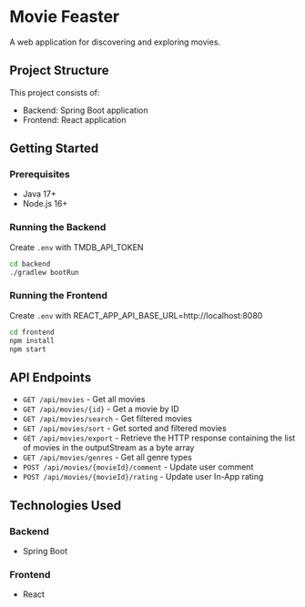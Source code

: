 # Movie Feaster

A web application for discovering and exploring movies.

## Project Structure

This project consists of:
- Backend: Spring Boot application
- Frontend: React application

## Getting Started

### Prerequisites
- Java 17+
- Node.js 16+

### Running the Backend
Create `.env` with TMDB_API_TOKEN

```bash
cd backend
./gradlew bootRun
```

### Running the Frontend
Create `.env` with REACT_APP_API_BASE_URL=http://localhost:8080

```bash
cd frontend
npm install
npm start
```

## API Endpoints

- `GET /api/movies` - Get all movies
- `GET /api/movies/{id}` - Get a movie by ID
- `GET /api/movies/search` - Get filtered movies
- `GET /api/movies/sort` - Get sorted and filtered movies
- `GET /api/movies/export` - Retrieve the HTTP response containing the list of movies in the outputStream as a byte array
- `GET /api/movies/genres` - Get all genre types
- `POST /api/movies/{movieId}/comment` - Update user comment
- `POST /api/movies/{movieId}/rating` - Update user In-App rating

## Technologies Used

### Backend
- Spring Boot

### Frontend
- React
